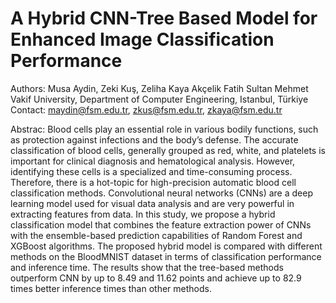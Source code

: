 # A Hybrid CNN-Tree Based Model for Enhanced Image Classification Performance

Authors:
Musa Aydin, Zeki Kuş, Zeliha Kaya Akçelik
Fatih Sultan Mehmet Vakif University, Department of Computer Engineering, Istanbul, Türkiye
Contact: maydin@fsm.edu.tr, zkus@fsm.edu.tr, zkaya@fsm.edu.tr

 Abstrac:
 Blood cells play an essential role in various bodily functions, such as protection against infections and the body’s defense. The accurate classification of blood cells, generally grouped as red, white, and platelets is important for clinical diagnosis and hematological analysis. However, identifying these cells is a specialized and time-consuming process. Therefore, there is a hot-topic for high-precision automatic blood cell classification methods. Convolutional neural networks (CNNs) are a deep learning model used for visual data analysis and are very powerful in extracting features from data. In this study, we propose a hybrid classification model that combines the feature extraction power of CNNs with the ensemble-based prediction capabilities of Random Forest and XGBoost algorithms. The proposed hybrid model is compared with different methods on the BloodMNIST dataset in terms of classification performance and inference time. The results show that the tree-based methods outperform CNN by up to 8.49 and 11.62 points and achieve up to 82.9 times better inference times than other methods.


